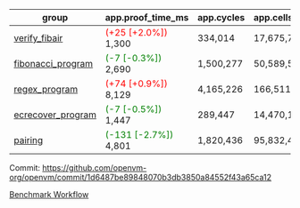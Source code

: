 | group | app.proof_time_ms | app.cycles | app.cells_used | leaf.proof_time_ms | leaf.cycles | leaf.cells_used |
| -- | -- | -- | -- | -- | -- | -- |
| [verify_fibair](https://github.com/openvm-org/openvm/blob/benchmark-results/benchmarks-pr/1561/verify_fibair-1d6487be89848070b3db3850a84552f43a65ca12.md) |<span style='color: red'>(+25 [+2.0%])</span> 1,300 |  334,014 |  17,675,762 |- | - | - |
| [fibonacci_program](https://github.com/openvm-org/openvm/blob/benchmark-results/benchmarks-pr/1561/fibonacci-1d6487be89848070b3db3850a84552f43a65ca12.md) |<span style='color: green'>(-7 [-0.3%])</span> 2,690 |  1,500,277 |  50,589,503 |- | - | - |
| [regex_program](https://github.com/openvm-org/openvm/blob/benchmark-results/benchmarks-pr/1561/regex-1d6487be89848070b3db3850a84552f43a65ca12.md) |<span style='color: red'>(+74 [+0.9%])</span> 8,129 |  4,165,226 |  166,511,152 |- | - | - |
| [ecrecover_program](https://github.com/openvm-org/openvm/blob/benchmark-results/benchmarks-pr/1561/ecrecover-1d6487be89848070b3db3850a84552f43a65ca12.md) |<span style='color: green'>(-7 [-0.5%])</span> 1,447 |  289,447 |  14,470,186 |- | - | - |
| [pairing](https://github.com/openvm-org/openvm/blob/benchmark-results/benchmarks-pr/1561/pairing-1d6487be89848070b3db3850a84552f43a65ca12.md) |<span style='color: green'>(-131 [-2.7%])</span> 4,801 |  1,820,436 |  95,832,407 |- | - | - |


Commit: https://github.com/openvm-org/openvm/commit/1d6487be89848070b3db3850a84552f43a65ca12

[Benchmark Workflow](https://github.com/openvm-org/openvm/actions/runs/14321145807)
